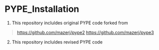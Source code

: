 # PYPE_Installation
1. This repository incluldes original PYPE code forked from 
> https://github.com/mazerj/pype2
> https://github.com/mazerj/pype3
2. This repository incluldes revised PYPE code
